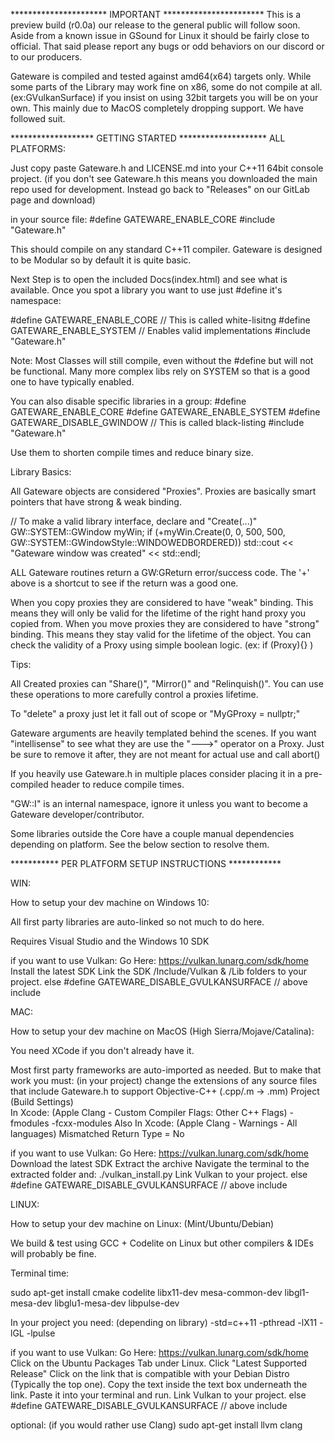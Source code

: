 ********************** IMPORTANT ***********************
This is a preview build (r0.0a) our release to the general public
will follow soon. Aside from a known issue in GSound for Linux 
it should be fairly close to official. That said please report any
bugs or odd behaviors on our discord or to our producers.

Gateware is compiled and tested against amd64(x64) targets only.
While some parts of the Library may work fine on x86, some
do not compile at all. (ex:GVulkanSurface) if you insist on
using 32bit targets you will be on your own. This mainly due
to MacOS completely dropping support. We have followed suit.

******************* GETTING STARTED ********************
ALL PLATFORMS:

Just copy paste Gateware.h and LICENSE.md into your C++11 64bit console project.
(if you don't see Gateware.h this means you downloaded the main repo used 
for development. Instead go back to "Releases" on our GitLab page and download)

in your source file:
	#define GATEWARE_ENABLE_CORE
	#include "Gateware.h" 

This should compile on any standard C++11 compiler.
Gateware is designed to be Modular so by default it is quite basic.

Next Step is to open the included Docs(index.html) and see what is available. 
Once you spot a library you want to use just #define it's namespace:

#define GATEWARE_ENABLE_CORE // This is called white-lisitng
#define GATEWARE_ENABLE_SYSTEM // Enables valid implementations
#include "Gateware.h" 

Note: Most Classes will still compile, even without the #define but will not be functional. 
Many more complex libs rely on SYSTEM so that is a good one to have typically enabled.

You can also disable specific libraries in a group:
#define GATEWARE_ENABLE_CORE
#define GATEWARE_ENABLE_SYSTEM
#define GATEWARE_DISABLE_GWINDOW // This is called black-listing
#include "Gateware.h" 

Use them to shorten compile times and reduce binary size.

Library Basics:

All Gateware objects are considered "Proxies". 
Proxies are basically smart pointers that have strong & weak binding. 

// To make a valid library interface, declare and "Create(...)"
GW::SYSTEM::GWindow myWin;
if (+myWin.Create(0, 0, 500, 500, GW::SYSTEM::GWindowStyle::WINDOWEDBORDERED))
	std::cout << "Gateware window was created" << std::endl;

ALL Gateware routines return a GW:GReturn error/success code.
The '+' above is a shortcut to see if the return was a good one.

When you copy proxies they are considered to have "weak" binding.
This means they will only be valid for the lifetime of the right hand proxy you copied from. 
When you move proxies they are considered to have "strong" binding.
This means they stay valid for the lifetime of the object. 
You can check the validity of a Proxy using simple boolean logic. (ex: if (Proxy){} )

Tips:

All Created proxies can "Share()", "Mirror()" and "Relinquish()".
You can use these operations to more carefully control a proxies lifetime.

To "delete" a proxy just let it fall out of scope or "MyGProxy = nullptr;" 

Gateware arguments are heavily templated behind the scenes. 
If you want "intellisense" to see what they are use the "--->" operator on a Proxy. 
Just be sure to remove it after, they are not meant for actual use and call abort()

If you heavily use Gateware.h in multiple places consider placing it in a pre-compiled header to reduce compile times.

"GW::I" is an internal namespace, ignore it unless you want to become a Gateware developer/contributor.	

Some libraries outside the Core have a couple manual dependencies depending on platform. 
See the below section to resolve them. 

*********** PER PLATFORM SETUP INSTRUCTIONS ************

WIN:

How to setup your dev machine on Windows 10:

All first party libraries are auto-linked so not much to do here.

Requires Visual Studio and the Windows 10 SDK

if you want to use Vulkan:
	Go Here: https://vulkan.lunarg.com/sdk/home
	Install the latest SDK
	Link the SDK /Include/Vulkan & /Lib folders to your project.
else
	#define GATEWARE_DISABLE_GVULKANSURFACE // above include

MAC:

How to setup your dev machine on MacOS (High Sierra/Mojave/Catalina):

You need XCode if you don't already have it.

Most first party frameworks are auto-imported as needed.
But to make that work you must: (in your project)
	change the extensions of any source files that include 
	Gateware.h to support Objective-C++ (.cpp/.m -> .mm) 
Project (Build Settings)	 
	In Xcode: (Apple Clang - Custom Compiler Flags: Other C++ Flags)
		-fmodules -fcxx-modules
	Also In Xcode: (Apple Clang - Warnings - All languages)
		Mismatched Return Type = No

if you want to use Vulkan:
	Go Here: https://vulkan.lunarg.com/sdk/home
	Download the latest SDK
	Extract the archive
	Navigate the terminal to the extracted folder and:
	./vulkan_install.py
	Link Vulkan to your project.
else
	#define GATEWARE_DISABLE_GVULKANSURFACE // above include


LINUX:

How to setup your dev machine on Linux: (Mint/Ubuntu/Debian)

We build & test using GCC + Codelite on Linux but other compilers & IDEs will probably be fine.

Terminal time:

sudo apt-get install cmake codelite libx11-dev mesa-common-dev libgl1-mesa-dev libglu1-mesa-dev libpulse-dev

In your project you need: (depending on library)
	-std=c++11 -pthread -lX11 -lGL -lpulse

if you want to use Vulkan:
	Go Here: https://vulkan.lunarg.com/sdk/home
	Click on the Ubuntu Packages Tab under Linux.
	Click "Latest Supported Release"
	Click on the link that is compatible with your Debian Distro (Typically the top one).
	Copy the text inside the text box underneath the link.
	Paste it into your terminal and run.
	Link Vulkan to your project.
else
	#define GATEWARE_DISABLE_GVULKANSURFACE // above include

optional: (if you would rather use Clang)
sudo apt-get install llvm clang 
 
